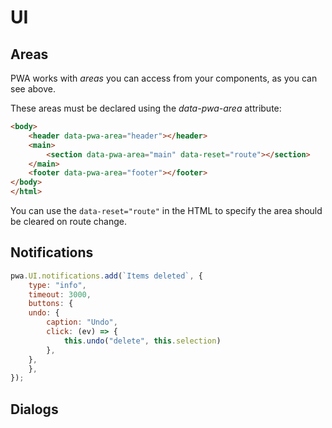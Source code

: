 # UI

## Areas

PWA works with *areas* you can access from your components, as you can see above.

These areas must be declared using the *data-pwa-area* attribute:

```html
<body>
    <header data-pwa-area="header"></header>
    <main>
        <section data-pwa-area="main" data-reset="route"></section>
    </main>
    <footer data-pwa-area="footer"></footer>
</body>
</html>
```

You can use the ```data-reset="route"``` in the HTML to specify the area should be cleared on route change.



## Notifications

```js
pwa.UI.notifications.add(`Items deleted`, {
    type: "info",
    timeout: 3000,
    buttons: {
    undo: {
        caption: "Undo",
        click: (ev) => {
            this.undo("delete", this.selection)
        },
    },
    },
});
```

## Dialogs


